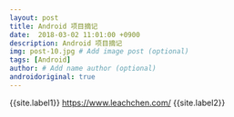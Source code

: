 ```yaml
---
layout: post
title: Android 项目摘记
date:  2018-03-02 11:01:00 +0900
description: Android 项目摘记
img: post-10.jpg # Add image post (optional)
tags: [Android]
author: # Add name author (optional)
androidoriginal: true
---
```


{{site.label1}} <a href="https://www.leachchen.com/" target="\_blank">https://www.leachchen.com/</a> {{site.label2}}

